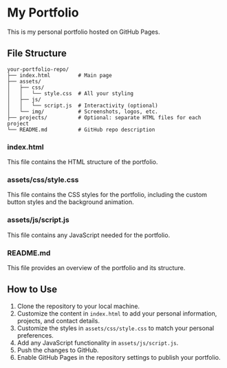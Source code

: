 # My Portfolio

This is my personal portfolio hosted on GitHub Pages.

## File Structure

```
your-portfolio-repo/
├── index.html         # Main page
├── assets/
│   ├── css/
│   │   └── style.css  # All your styling
│   ├── js/
│   │   └── script.js  # Interactivity (optional)
│   └── img/           # Screenshots, logos, etc.
├── projects/          # Optional: separate HTML files for each project
└── README.md          # GitHub repo description
```

### index.html

This file contains the HTML structure of the portfolio.

### assets/css/style.css

This file contains the CSS styles for the portfolio, including the custom button styles and the background animation.

### assets/js/script.js

This file contains any JavaScript needed for the portfolio.

### README.md

This file provides an overview of the portfolio and its structure.

## How to Use

1. Clone the repository to your local machine.
2. Customize the content in `index.html` to add your personal information, projects, and contact details.
3. Customize the styles in `assets/css/style.css` to match your personal preferences.
4. Add any JavaScript functionality in `assets/js/script.js`.
5. Push the changes to GitHub.
6. Enable GitHub Pages in the repository settings to publish your portfolio.